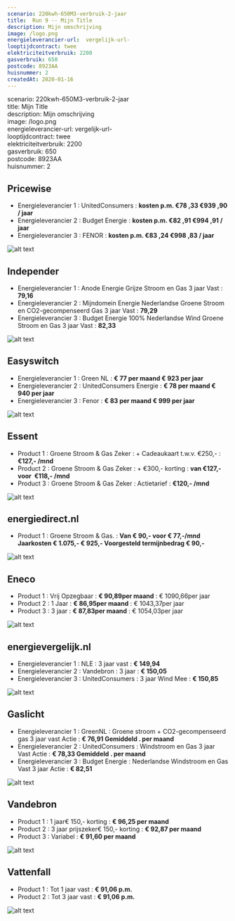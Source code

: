 ```yaml
---
scenario: 220kwh-650M3-verbruik-2-jaar  
title:  Run 9 -- Mijn Title  
description: Mijn omschrijving  
image: /logo.png  
energieleverancier-url:  vergelijk-url-  
looptijdcontract: twee  
elektriciteitverbruik: 2200  
gasverbruik: 650  
postcode: 8923AA  
huisnummer: 2  
createdAt: 2020-01-16
---
```

scenario: 220kwh-650M3-verbruik-2-jaar  
title:  Mijn Title  
description: Mijn omschrijving  
image: /logo.png  
energieleverancier-url:  vergelijk-url-  
looptijdcontract: twee  
elektriciteitverbruik: 2200  
gasverbruik: 650  
postcode: 8923AA  
huisnummer: 2  



## Pricewise    
    
- Energieleverancier 1 :  UnitedConsumers  :  **kosten p.m. €78 ,33 €939 ,90 / jaar**  
- Energieleverancier 2 :  Budget Energie :  **kosten p.m. €82 ,91 €994 ,91 / jaar**  
- Energieleverancier 3 :  FENOR :  **kosten p.m. €83 ,24 €998 ,83 / jaar** 
 
![alt text](/img/el/pricewise-220kwh-650M3-verbruik-2-jaar-week3.png "Vergelijk energietarieven Pricewise")
## Independer    
  
- Energieleverancier 1 :  Anode Energie Grijze Stroom en Gas 3 jaar Vast  :  **79,16**  
- Energieleverancier 2 :  Mijndomein Energie Nederlandse Groene Stroom en CO2-gecompenseerd Gas 3 jaar Vast :  **79,29**  
- Energieleverancier 3 :  Budget Energie 100% Nederlandse Wind Groene Stroom en Gas 3 jaar Vast :  **82,33**  

 
![alt text](/img/el/independer-220kwh-650M3-verbruik-2-jaar-week3.png "Vergelijk energietarieven Independer")
## Easyswitch    
 
- Energieleverancier 1 :  Green NL  : **€ 77 per maand € 923 per jaar**   
- Energieleverancier 2 :  UnitedConsumers Energie : **€ 78 per maand € 940 per jaar**  
- Energieleverancier 3 :  Fenor :  **€ 83 per maand € 999 per jaar**   
 
![alt text](/img/el/easyswitch-220kwh-650M3-verbruik-2-jaar-week3.png "Vergelijk energietarieven Easyswitch")
## Essent    
  
- Product 1 :  Groene Stroom & Gas Zeker  : + Cadeaukaart t.w.v. €250,-  : **€127,- /mnd**  
- Product 2 :  Groene Stroom & Gas Zeker : + €300,- korting  : **van €127,- voor  €118,- /mnd**  
- Product 3 :  Groene Stroom & Gas Zeker :  Actietarief  : **€120,- /mnd**  

![alt text](/img/el/essent-220kwh-650M3-verbruik-2-jaar-week3.png "Vergelijk energietarieven Essent")

## energiedirect.nl    

- Product 1 :  Groene Stroom & Gas.  : **Van € 90,- voor € 77,-/mnd Jaarkosten € 1.075,- € 925,- Voorgesteld termijnbedrag € 90,-**  
 
![alt text](/img/el/energiedirect-220kwh-650M3-verbruik-2-jaar-week3.png "Vergelijk energietarieven energiedirect.nl")
## Eneco    
   
- Product 1 :  Vrij Opzegbaar  : **€ 90,89per maand**  : € 1090,66per jaar  
- Product 2 :  1 Jaar : **€ 86,95per maand**  : € 1043,37per jaar  
- Product 3 :  3 jaar :  **€ 87,83per maand**  : € 1054,03per jaar  
 
![alt text](/img/el/eneco-220kwh-650M3-verbruik-2-jaar-week3.png "Vergelijk energietarieven Eneco")
## energievergelijk.nl    
   
- Energieleverancier 1 :  NLE  : 3 jaar vast   : **€ 149,94**  
- Energieleverancier 2 :  Vandebron : 3 jaar   : **€ 150,05**  
- Energieleverancier 3 :  UnitedConsumers :  3 jaar Wind Mee   : **€ 150,85**  
 
![alt text](/img/el/energievergelijk-220kwh-650M3-verbruik-2-jaar-week3.png "Vergelijk energietarieven energievergelijk.nl")
## Gaslicht    
  
- Energieleverancier 1 : GreenNL : Groene stroom + CO2-gecompenseerd gas 3 jaar vast Actie : **€ 76,91 Gemiddeld . per maand**   
- Energieleverancier 2 : UnitedConsumers : Windstroom en Gas 3 jaar Vast Actie : **€ 78,33 Gemiddeld . per maand**   
- Energieleverancier 3 : Budget Energie : Nederlandse Windstroom en Gas Vast 3 jaar Actie : **€ 82,51**  

![alt text](/img/el/gaslicht-220kwh-650M3-verbruik-2-jaar-week3.png "Vergelijk energietarieven gaslicht")
## Vandebron    

- Product 1 :  1 jaar€ 150,- korting  :  **€ 96,25 per maand**   
- Product 2 :  3 jaar prijszeker€ 150,- korting :  **€ 92,87 per maand**  
- Product 3 :  Variabel :  **€ 91,60 per maand**   
 
![alt text](/img/el/vandebron-220kwh-650M3-verbruik-2-jaar-week3.png "Vergelijk energietarieven VandeBron")
## Vattenfall    
  
- Product 1 :  Tot 1 jaar vast  : **€ 91,06 p.m.**   
- Product 2 :  Tot 3 jaar vast : **€ 91,06 p.m.**  

![alt text](/img/el/vattenfall-220kwh-650M3-verbruik-2-jaar-week3.png "Vergelijk energietarieven Vattenfall")